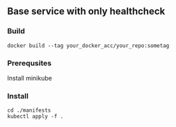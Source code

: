 ## Base service with only healthcheck

### Build

```
docker build --tag your_docker_acc/your_repo:sometag
```

### Prerequsites

Install minikube

### Install

```
cd ./manifests
kubectl apply -f .
```